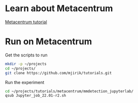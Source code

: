 # Learn about Metacentrum


[Metacentrum tutorial](https://wiki.metacentrum.cz/wiki/Pruvodce_pro_zacatecniky)


# Run on Metacentrum

Get the scripts to run
```bash
mkdir -p ~/projects
cd ~/projects/
git clone https://github.com/mjirik/tutorials.git
```


Run the experiment
```bash
cd ~/projects/tutorials/metacentrum/mmdetection_jupyterlab/
qsub Jupyter_job_22.01-r2.sh
```
